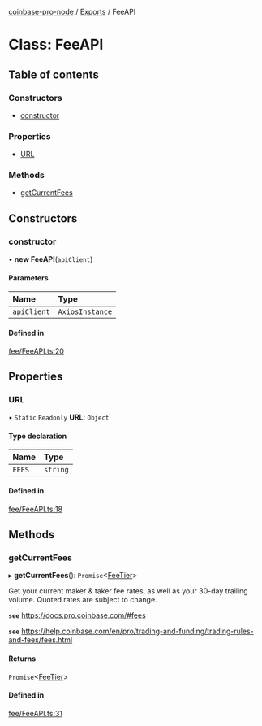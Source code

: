 [coinbase-pro-node](../README.md) / [Exports](../modules.md) / FeeAPI

# Class: FeeAPI

## Table of contents

### Constructors

- [constructor](feeapi.md#constructor)

### Properties

- [URL](feeapi.md#url)

### Methods

- [getCurrentFees](feeapi.md#getcurrentfees)

## Constructors

### constructor

• **new FeeAPI**(`apiClient`)

#### Parameters

| Name        | Type            |
| :---------- | :-------------- |
| `apiClient` | `AxiosInstance` |

#### Defined in

[fee/FeeAPI.ts:20](https://github.com/bennycode/coinbase-pro-node/blob/4fcd15c/src/fee/FeeAPI.ts#L20)

## Properties

### URL

▪ `Static` `Readonly` **URL**: `Object`

#### Type declaration

| Name   | Type     |
| :----- | :------- |
| `FEES` | `string` |

#### Defined in

[fee/FeeAPI.ts:18](https://github.com/bennycode/coinbase-pro-node/blob/4fcd15c/src/fee/FeeAPI.ts#L18)

## Methods

### getCurrentFees

▸ **getCurrentFees**(): `Promise`<[FeeTier](../interfaces/feetier.md)\>

Get your current maker & taker fee rates, as well as your 30-day trailing volume. Quoted rates are subject to change.

**`see`** https://docs.pro.coinbase.com/#fees

**`see`** https://help.coinbase.com/en/pro/trading-and-funding/trading-rules-and-fees/fees.html

#### Returns

`Promise`<[FeeTier](../interfaces/feetier.md)\>

#### Defined in

[fee/FeeAPI.ts:31](https://github.com/bennycode/coinbase-pro-node/blob/4fcd15c/src/fee/FeeAPI.ts#L31)
